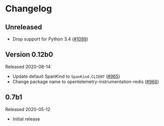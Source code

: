 # Changelog

## Unreleased

- Drop support for Python 3.4
  ([#1099](https://github.com/open-telemetry/opentelemetry-python/pull/1099))

## Version 0.12b0

Released 2020-08-14

- Update default SpanKind to `SpanKind.CLIENT` ([#965](https://github.com/open-telemetry/opentelemetry-python/pull/965))
- Change package name to opentelemetry-instrumentation-redis
  ([#966](https://github.com/open-telemetry/opentelemetry-python/pull/966))

## 0.7b1

Released 2020-05-12

- Initial release
